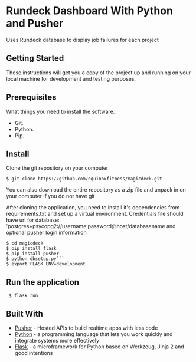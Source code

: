 # Rundeck Dashboard With Python and Pusher

Uses Rundeck database to display job failures for each project

## Getting Started

These instructions will get you a copy of the project up and running on your local machine for development and testing purposes.

## Prerequisites

What things you need to install the software.

* Git.
* Python.
* Pip.

## Install

Clone the git repository on your computer

```
$ git clone https://github.com/equinoxfitness/magicdeck.git
```

You can also download the entire repository as a zip file and unpack in on your computer if you do not have git

After cloning the application, you need to install it's dependencies from requirements.txt and set up a virtual environment.
Credentials file should have url for database: 'postgres+psycopg2://username:password@host/databasename
   and optional pusher login information
 
```
$ cd magicdeck
$ pip install flask
$ pip install pusher
$ python dbsetup.py```
$ export FLASK_ENV=development
```

## Run the application
 
``` $ flask run```

## Built With

* [Pusher](https://pusher.com/) - Hosted APIs to build realtime apps with less code
* [Python](https://www.python.org/) - a programming language that lets you work quickly and integrate systems more effectively
* [Flask](http://flask.pocoo.org/) - a microframework for Python based on Werkzeug, Jinja 2 and good intentions

